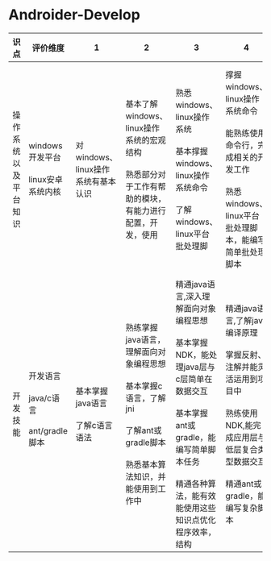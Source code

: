 # Androider-Develop
识点|评价维度|	1|	2|	3|	4|	5
---|---|---|---|---|---|---
操作系统以及平台知识|windows 开发平台<br/><br/>linux安卓系统内核|对windows、linux操作系统有基本认识|基本了解windows、linux操作系统的宏观结构<br/><br/>熟悉部分对于工作有帮助的模块，有能力进行配置，开发，使用|熟悉windows、linux操作系统<br/><br/>基本撑握windows、linux操作系统命令<br/><br/>了解windows、linux平台批处理脚|撑握windows、linux操作系统命令<br/><br/>能熟练使用命令行，完成相关的开发工作<br/><br/>熟悉windows、linux平台批处理脚本，能编写简单批处理脚本|了解linux系统原理<br/><br/>对多种脚本语言有一定认识<br/><br/>能完成跨系统的交叉编译
开发技能|开发语言<br/><br/>java/c语言<br/><br/>ant/gradle脚本<br/><br/>|基本掌握java语言<br/><br/>了解c语言语法|熟练掌握java语言，理解面向对象编程思想<br/><br/>基本掌握c语言，了解jni<br/><br/>了解ant或gradle脚本<br/><br/>熟悉基本算法知识，并能使用到工作中|精通java语言,深入理解面向对象编程思想<br/><br/>基本掌握NDK，能处理java层与c层简单在数据交互<br/><br/>基本掌握ant或gradle，能编写简单脚本任务<br/><br/>精通各种算法，能有效能使用这些知识点优化程序效率，结构|精通java语言,了解java编译原理<br/><br/>掌握反射、注解并能灵活运用到项目中<br/><br/>熟练使用NDK,能完成应用层与低层复合类型数据交互<br/><br/>精通ant或gradle，能编写复杂脚本|精通java语言,了解JVM原理<br/><br/>精通多个领域的基本算法<br/><br/>能够完成多语言配合工作的能力
